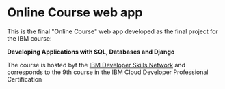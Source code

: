 # Online Course web app

This is the final "Online Course" web app developed as the final project for the IBM course:

**Developing Applications with SQL, Databases and Django**

The course is hosted byt the [IBM Developer Skills Network](https://labs.cognitiveclass.ai/)
and corresponds to the 9th course in the IBM Cloud Developer Professional Certification